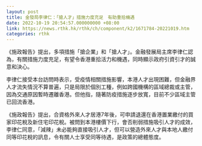 ```yaml
---
layout: post
title: 金發局李律仁：「搶人才」措施力度充足　有助重拾機遇
date: 2022-10-19 20:54:57.000000000 +08:00
link: https://news.rthk.hk/rthk/ch/component/k2/1671784-20221019.htm
categories: rthk
---
```


《施政報告》提出，多項措施「搶企業」和「搶人才」。金融發展局主席李律仁認為，有關措施力度充足，有望令香港重拾活力和機遇，同時顯示政府引資引才的誠意和決心。

李律仁接受本台訪問時表示，受疫情相關措施影響，本港人才出現困難，但金融界人才流失情況不算普遍，只是局限於個別工種，例如跨國機構的區域總裁或主管，因為交通原因暫時遷離香港。但他指，隨著防疫措施逐步放寬，目前不少區域主管已回流香港。

《施政報告》提出，合資格外來人才居港7年後，可申請退還在香港置業繳付的買家印花稅及新住宅印花稅。被問到本港樓價下行，會否削弱措施吸引人才的成效，李律仁同意，「減辣」未必能夠直接吸引人才，但可以營造外來人才與本地人繳付同等印花稅的訊息，令有關人士享受同等待遇，是政策的總體態度。
